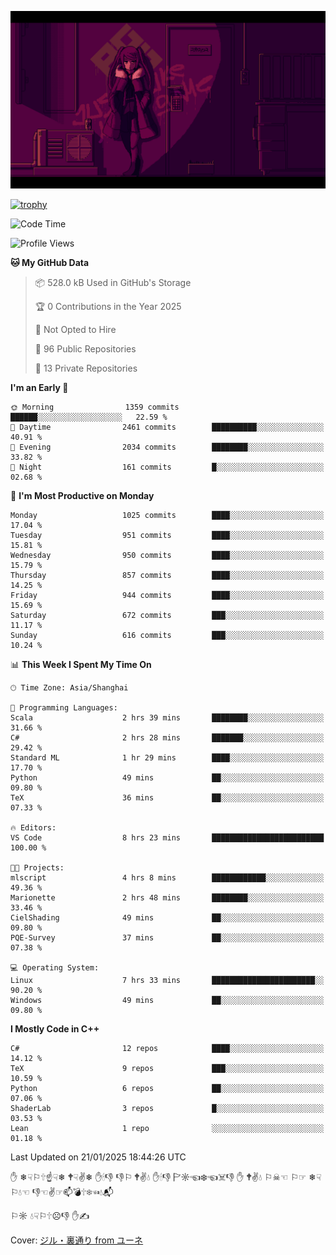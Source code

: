 ![](imgs/main.png)

[![trophy](https://github-profile-trophy.vercel.app/?username=NeilKleistGao&theme=dracula)](https://github.com/ryo-ma/github-profile-trophy)

<!--START_SECTION:waka-->
![Code Time](http://img.shields.io/badge/Code%20Time-1%2C583%20hrs%2042%20mins-blue)

![Profile Views](http://img.shields.io/badge/Profile%20Views-1-blue)

**🐱 My GitHub Data** 

> 📦 528.0 kB Used in GitHub's Storage 
 > 
> 🏆 0 Contributions in the Year 2025
 > 
> 🚫 Not Opted to Hire
 > 
> 📜 96 Public Repositories 
 > 
> 🔑 13 Private Repositories 
 > 
**I'm an Early 🐤** 

```text
🌞 Morning                1359 commits        ██████░░░░░░░░░░░░░░░░░░░   22.59 % 
🌆 Daytime                2461 commits        ██████████░░░░░░░░░░░░░░░   40.91 % 
🌃 Evening                2034 commits        ████████░░░░░░░░░░░░░░░░░   33.82 % 
🌙 Night                  161 commits         █░░░░░░░░░░░░░░░░░░░░░░░░   02.68 % 
```
📅 **I'm Most Productive on Monday** 

```text
Monday                   1025 commits        ████░░░░░░░░░░░░░░░░░░░░░   17.04 % 
Tuesday                  951 commits         ████░░░░░░░░░░░░░░░░░░░░░   15.81 % 
Wednesday                950 commits         ████░░░░░░░░░░░░░░░░░░░░░   15.79 % 
Thursday                 857 commits         ████░░░░░░░░░░░░░░░░░░░░░   14.25 % 
Friday                   944 commits         ████░░░░░░░░░░░░░░░░░░░░░   15.69 % 
Saturday                 672 commits         ███░░░░░░░░░░░░░░░░░░░░░░   11.17 % 
Sunday                   616 commits         ███░░░░░░░░░░░░░░░░░░░░░░   10.24 % 
```


📊 **This Week I Spent My Time On** 

```text
🕑︎ Time Zone: Asia/Shanghai

💬 Programming Languages: 
Scala                    2 hrs 39 mins       ████████░░░░░░░░░░░░░░░░░   31.66 % 
C#                       2 hrs 28 mins       ███████░░░░░░░░░░░░░░░░░░   29.42 % 
Standard ML              1 hr 29 mins        ████░░░░░░░░░░░░░░░░░░░░░   17.70 % 
Python                   49 mins             ██░░░░░░░░░░░░░░░░░░░░░░░   09.80 % 
TeX                      36 mins             ██░░░░░░░░░░░░░░░░░░░░░░░   07.33 % 

🔥 Editors: 
VS Code                  8 hrs 23 mins       █████████████████████████   100.00 % 

🐱‍💻 Projects: 
mlscript                 4 hrs 8 mins        ████████████░░░░░░░░░░░░░   49.36 % 
Marionette               2 hrs 48 mins       ████████░░░░░░░░░░░░░░░░░   33.46 % 
CielShading              49 mins             ██░░░░░░░░░░░░░░░░░░░░░░░   09.80 % 
PQE-Survey               37 mins             ██░░░░░░░░░░░░░░░░░░░░░░░   07.38 % 

💻 Operating System: 
Linux                    7 hrs 33 mins       ███████████████████████░░   90.20 % 
Windows                  49 mins             ██░░░░░░░░░░░░░░░░░░░░░░░   09.80 % 
```

**I Mostly Code in C++** 

```text
C#                       12 repos            ████░░░░░░░░░░░░░░░░░░░░░   14.12 % 
TeX                      9 repos             ███░░░░░░░░░░░░░░░░░░░░░░   10.59 % 
Python                   6 repos             ██░░░░░░░░░░░░░░░░░░░░░░░   07.06 % 
ShaderLab                3 repos             █░░░░░░░░░░░░░░░░░░░░░░░░   03.53 % 
Lean                     1 repo              ░░░░░░░░░░░░░░░░░░░░░░░░░   01.18 % 
```




 Last Updated on 21/01/2025 18:44:26 UTC
<!--END_SECTION:waka-->

✋ ❄☟⚐🕆☝☟❄ 🕈☟✌❄ ✋🕯👎 👎⚐ 🕈✌💧 ✋🕯👎 🏱☼☜❄☜☠👎 ✋ 🕈✌💧 ⚐☠☜ ⚐☞ ❄☟⚐💧☜ 👎☜✌☞📫💣🕆❄☜💧📬

⚐☼ 💧☟⚐🕆☹👎 ✋✍

Cover: [ジル・裏通り from ユーネ](https://www.pixiv.net/artworks/62127066)
